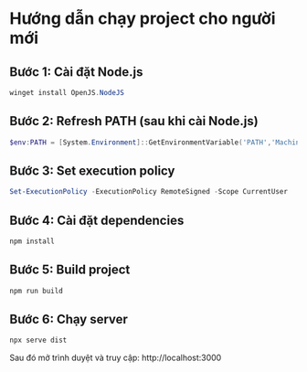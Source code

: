 # Hướng dẫn chạy project cho người mới

## Bước 1: Cài đặt Node.js
```powershell
winget install OpenJS.NodeJS
```

## Bước 2: Refresh PATH (sau khi cài Node.js)
```powershell
$env:PATH = [System.Environment]::GetEnvironmentVariable('PATH','Machine') + ';' + [System.Environment]::GetEnvironmentVariable('PATH','User')
```

## Bước 3: Set execution policy
```powershell
Set-ExecutionPolicy -ExecutionPolicy RemoteSigned -Scope CurrentUser
```

## Bước 4: Cài đặt dependencies
```powershell
npm install
```

## Bước 5: Build project
```powershell
npm run build
```

## Bước 6: Chạy server
```powershell
npx serve dist
```

Sau đó mở trình duyệt và truy cập: http://localhost:3000
